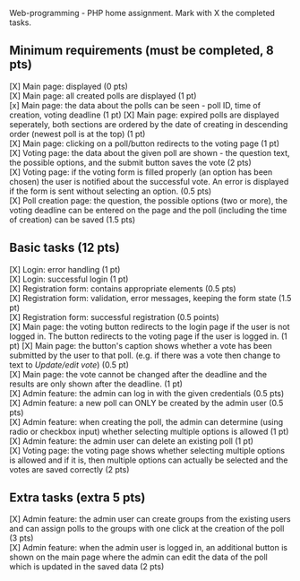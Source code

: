Web-programming - PHP home assignment.                                                                                                                               Mark with X the completed tasks.

## Minimum requirements (must be completed, 8 pts)

[X] Main page: displayed (0 pts)                                                                                                                                       
[X] Main page: all created polls are displayed (1 pt)                                                                                                                   
[x] Main page: the data about the polls can be seen - poll ID, time of creation, voting deadline (1 pt)
[X] Main page: expired polls are displayed seperately, both sections are ordered by the date of creating in descending order (newest poll is at the top) (1 pt)         
[X] Main page: clicking on a poll/button redirects to the voting page (1 pt)                                                                                           
[X] Voting page: the data about the given poll are shown - the question text, the possible options, and the submit button saves the vote (2 pts)                       
[X] Voting page: if the voting form is filled properly (an option has been chosen) the user is notified about the successful vote. An error is displayed if the form is sent without selecting an option. (0.5 pts)                                                                                                                            
[X] Poll creation page: the question, the possible options (two or more), the voting deadline can be entered on the page and the poll (including the time of creation) can be saved (1.5 pts)                                                                                                                                                 

## Basic tasks (12 pts)

[X] Login: error handling (1 pt)                                                                                                                                       
[X] Login: successful login (1 pt)                                                                                                                                     
[X] Registration form: contains appropriate elements (0.5 pts)                                                                                                         
[X] Registration form: validation, error messages, keeping the form state (1.5 pt)                                                                                     
[X] Registration form: successful registration (0.5 points)                                                                                                           
[X] Main page: the voting button redirects to the login page if the user is not logged in. The button redirects to the voting page if the user is logged in. (1 pt)
[X] Main page: the button's caption shows whether a vote has been submitted by the user to that poll. (e.g. if there was a vote then change to text to *Update/edit vote*) (0.5 pt)                                                                                                                                                        
[X] Main page: the vote cannot be changed after the deadline and the results are only shown after the deadline. (1 pt)                                                 
[X] Admin feature: the admin can log in with the given credentials (0.5 pts)                                                                                           
[X] Admin feature: a new poll can ONLY be created by the admin user (0.5 pts)                                                                                           
[X] Admin feature: when creating the poll, the admin can determine (using radio or checkbox input) whether selecting multiple options is allowed (1 pt)                 
[X] Admin feature: the admin user can delete an existing poll (1 pt)                                                                                                   
[X] Voting page: the voting page shows whether selecting multiple options is allowed and if it is, then multiple options can actually be selected and the votes are saved correctly (2 pts)                                                                                                                                                

## Extra tasks (extra 5 pts)

[X] Admin feature: the admin user can create groups from the existing users and can assign polls to the groups with one click at the creation of the poll (3 pts)       
[X] Admin feature: when the admin user is logged in, an additional button is shown on the main page where the admin can edit the data of the poll which is updated in the saved data (2 pts)                                                                                                                                                
